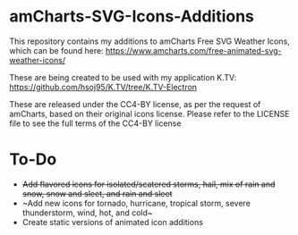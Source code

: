 # amCharts-SVG-Icons-Additions
This repository contains my additions to amCharts Free SVG Weather Icons, which can be found here:
https://www.amcharts.com/free-animated-svg-weather-icons/

These are being created to be used with my application K.TV: https://github.com/hsoj95/K.TV/tree/K.TV-Electron

These are released under the CC4-BY license, as per the request of amCharts, based on their original icons license.
Please refer to the LICENSE file to see the full terms of the CC4-BY license

# To-Do
* ~~Add flavored icons for isolated/scatered storms, hail, mix of rain and snow, snow and sleet, and rain and sleet~~
* ~Add new icons for tornado, hurricane, tropical storm, severe thunderstorm, wind, hot, and cold~
* Create static versions of animated icon additions
